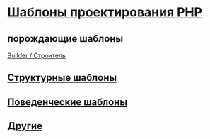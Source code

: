 # [Шаблоны проектирования PHP](https://github.com/bad4iz/design_patterns_in_php)

## порождающие шаблоны
  [Builder / Строитель](https://github.com/bad4iz/design_patterns_in_php/tree/master/creational/builder.php) 

## [Структурные шаблоны](https://github.com/bad4iz/design_patterns_in_php/tree/master/structural)

## [Поведенческие шаблоны](https://github.com/bad4iz/design_patterns_in_php/tree/master/behavioral)

## [Другие](https://github.com/bad4iz/design_patterns_in_php/tree/master/also)

